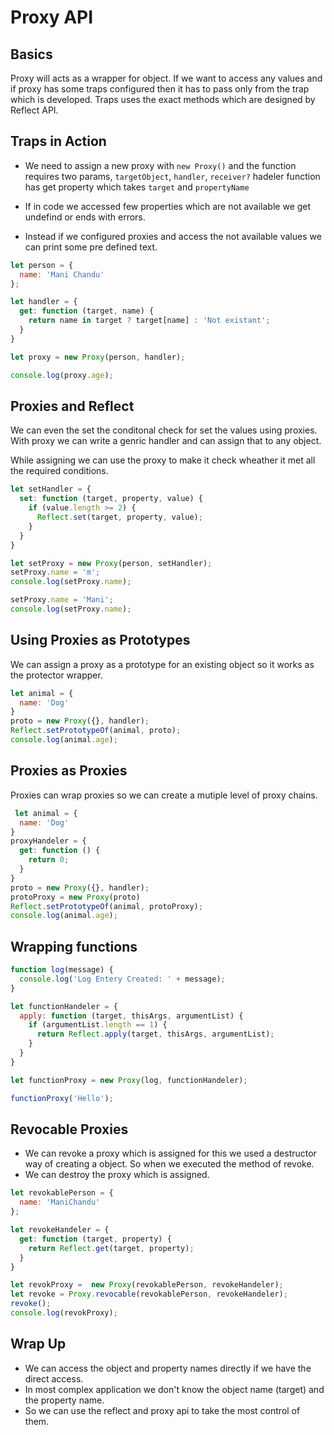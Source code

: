 # Proxy API

## Basics

Proxy will acts as a wrapper for object. If we want to access any values and if proxy has some traps configured then it has to pass only from the trap which is developed. Traps uses the exact methods which are designed by Reflect API.

## Traps in Action

* We need to assign a new proxy with ```new Proxy()``` and the function requires two params, ```targetObject```, ```handler```, ```receiver?```
hadeler function has get property which takes ```target``` and ```propertyName```

* If in code we accessed few properties which are not available we get undefind or ends with errors.

* Instead if we configured proxies and access the not available values we can print some pre defined text.

```javascript
let person = {
  name: 'Mani Chandu'
};

let handler = {
  get: function (target, name) {
    return name in target ? target[name] : 'Not existant';
  }
}

let proxy = new Proxy(person, handler);

console.log(proxy.age);
```

## Proxies and Reflect

We can even the set the conditonal check for set the values using proxies.
With proxy we can write a genric handler and can assign that to any object.

While assigning we can use the proxy to make it check wheather it met all the required conditions.

```javascript
let setHandler = {
  set: function (target, property, value) {
    if (value.length >= 2) {
      Reflect.set(target, property, value);
    }
  }
}

let setProxy = new Proxy(person, setHandler);
setProxy.name = 'm';
console.log(setProxy.name);

setProxy.name = 'Mani';
console.log(setProxy.name);
```

## Using Proxies as Prototypes

We can assign a proxy as a prototype for an existing object so it works as the protector wrapper.

```javascript
let animal = {
  name: 'Dog'
}
proto = new Proxy({}, handler);
Reflect.setPrototypeOf(animal, proto);
console.log(animal.age);
```

## Proxies as Proxies

Proxies can wrap proxies so we can create a mutiple level of proxy chains.

```javascript
 let animal = {
  name: 'Dog'
}
proxyHandeler = {
  get: function () {
    return 0;
  }
}
proto = new Proxy({}, handler);
protoProxy = new Proxy(proto)
Reflect.setPrototypeOf(animal, protoProxy);
console.log(animal.age);
```

## Wrapping functions

```javascript
function log(message) {
  console.log('Log Entery Created: ' + message);
}

let functionHandeler = {
  apply: function (target, thisArgs, argumentList) {
    if (argumentList.length == 1) {
      return Reflect.apply(target, thisArgs, argumentList);
    }
  }
}

let functionProxy = new Proxy(log, functionHandeler);

functionProxy('Hello');
```

## Revocable Proxies

* We can revoke a proxy which is assigned for this we used a destructor
way of creating a object. So when we executed the method of revoke.
* We can destroy the proxy which is assigned.

```javascript
let revokablePerson = {
  name: 'ManiChandu'
};

let revokeHandeler = {
  get: function (target, property) {
    return Reflect.get(target, property);
  }
}

let revokProxy =  new Proxy(revokablePerson, revokeHandeler);
let revoke = Proxy.revocable(revokablePerson, revokeHandeler);
revoke();
console.log(revokProxy);
```

## Wrap Up

* We can access the object and property names directly if we have the direct access.
* In most complex application we don't know the object name (target) and the property name.
* So we can use the reflect and proxy api to take the most control of them.